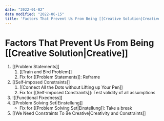 ```yaml
---
date: "2022-01-02"
date modified: "2022-06-15"
title: 'Factors That Prevent Us From Being [[Creative Solution|Creative]]'
---
```


# Factors That Prevent Us From Being [[Creative Solution|Creative]]
1. [[Problem Statements]]
	1. [[Train and Bird Problem]]
	2. Fix for [[Problem Statements]]: Reframe
2. [[Self-imposed Constraints]]
	1. [[Connect All the Dots without Lifting up Your Pen]]
	2. Fix for [[Self-imposed Constraints]]: Test validity of all assumptions
3. ![[Functional Fixedness]]
4. [[Problem Solving Set|Einstellung]]
	- Fix for [[Problem Solving Set|Einstellung]]: Take a break
5. [[We Need Constraints To Be Creative|Creativity and Constraints]]
